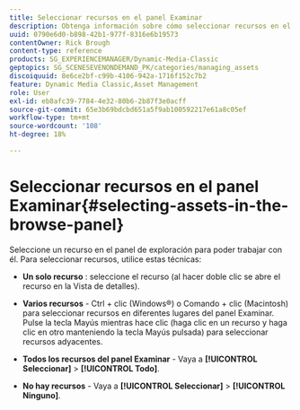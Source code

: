 ```yaml
---
title: Seleccionar recursos en el panel Examinar
description: Obtenga información sobre cómo seleccionar recursos en el panel Examinar de Adobe Dynamic Media Classic.
uuid: 0790e6d0-b898-42b1-977f-8316e6b19573
contentOwner: Rick Brough
content-type: reference
products: SG_EXPERIENCEMANAGER/Dynamic-Media-Classic
geptopics: SG_SCENESEVENONDEMAND_PK/categories/managing_assets
discoiquuid: 8e6ce2bf-c99b-4106-942a-1716f152c7b2
feature: Dynamic Media Classic,Asset Management
role: User
exl-id: eb8afc39-7784-4e32-80b6-2b87f3e0acff
source-git-commit: 65e3b69bdcbd651a5f9ab100592217e61a8c05ef
workflow-type: tm+mt
source-wordcount: '108'
ht-degree: 18%

---
```


# Seleccionar recursos en el panel Examinar{#selecting-assets-in-the-browse-panel}

Seleccione un recurso en el panel de exploración para poder trabajar con él. Para seleccionar recursos, utilice estas técnicas:

* **Un solo recurso** : seleccione el recurso (al hacer doble clic se abre el recurso en la Vista de detalles).

* **Varios recursos** - Ctrl + clic (Windows®) o Comando + clic (Macintosh) para seleccionar recursos en diferentes lugares del panel Examinar. Pulse la tecla Mayús mientras hace clic (haga clic en un recurso y haga clic en otro manteniendo la tecla Mayús pulsada) para seleccionar recursos adyacentes.

* **Todos los recursos del panel Examinar** - Vaya a **[!UICONTROL Seleccionar]** > **[!UICONTROL Todo]**.

* **No hay recursos** - Vaya a **[!UICONTROL Seleccionar]** > **[!UICONTROL Ninguno]**.
